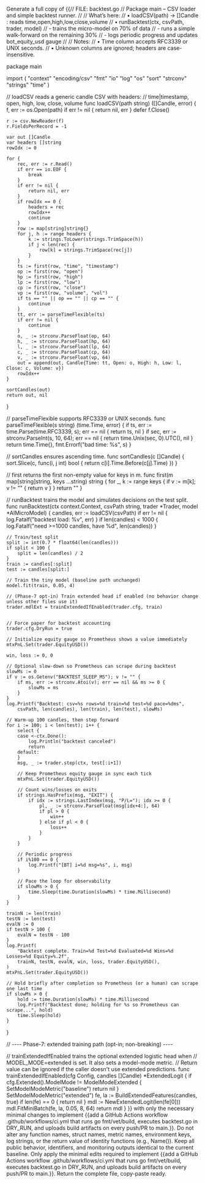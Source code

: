 Generate a full copy of {{// FILE: backtest.go
// Package main – CSV loader and simple backtest runner.
//
// What’s here:
//   • loadCSV(path) -> []Candle   : reads time,open,high,low,close,volume
//   • runBacktest(ctx, csvPath, trader, model)
//       - trains the micro-model on 70% of data
//       - runs a simple walk-forward on the remaining 30%
//       - logs periodic progress and updates bot_equity_usd gauge
//
// Notes:
//   • Time column accepts RFC3339 or UNIX seconds.
//   • Unknown columns are ignored; headers are case-insensitive.

package main

import (
	"context"
	"encoding/csv"
	"fmt"
	"io"
	"log"
	"os"
	"sort"
	"strconv"
	"strings"
	"time"
)

// loadCSV reads a generic candle CSV with headers:
// time|timestamp, open, high, low, close, volume
func loadCSV(path string) ([]Candle, error) {
	f, err := os.Open(path)
	if err != nil {
		return nil, err
	}
	defer f.Close()

	r := csv.NewReader(f)
	r.FieldsPerRecord = -1

	var out []Candle
	var headers []string
	rowIdx := 0

	for {
		rec, err := r.Read()
		if err == io.EOF {
			break
		}
		if err != nil {
			return nil, err
		}
		if rowIdx == 0 {
			headers = rec
			rowIdx++
			continue
		}
		row := map[string]string{}
		for j, h := range headers {
			k := strings.ToLower(strings.TrimSpace(h))
			if j < len(rec) {
				row[k] = strings.TrimSpace(rec[j])
			}
		}
		ts := first(row, "time", "timestamp")
		op := first(row, "open")
		hp := first(row, "high")
		lp := first(row, "low")
		cp := first(row, "close")
		vp := first(row, "volume", "vol")
		if ts == "" || op == "" || cp == "" {
			continue
		}
		tt, err := parseTimeFlexible(ts)
		if err != nil {
			continue
		}
		o, _ := strconv.ParseFloat(op, 64)
		h, _ := strconv.ParseFloat(hp, 64)
		l, _ := strconv.ParseFloat(lp, 64)
		c, _ := strconv.ParseFloat(cp, 64)
		v, _ := strconv.ParseFloat(vp, 64)
		out = append(out, Candle{Time: tt, Open: o, High: h, Low: l, Close: c, Volume: v})
		rowIdx++
	}

	sortCandles(out)
	return out, nil
}

// parseTimeFlexible supports RFC3339 or UNIX seconds.
func parseTimeFlexible(s string) (time.Time, error) {
	if ts, err := time.Parse(time.RFC3339, s); err == nil {
		return ts, nil
	}
	if sec, err := strconv.ParseInt(s, 10, 64); err == nil {
		return time.Unix(sec, 0).UTC(), nil
	}
	return time.Time{}, fmt.Errorf("bad time: %s", s)
}

// sortCandles ensures ascending time.
func sortCandles(c []Candle) {
	sort.Slice(c, func(i, j int) bool { return c[i].Time.Before(c[j].Time) })
}

// first returns the first non-empty value for keys in m.
func first(m map[string]string, keys ...string) string {
	for _, k := range keys {
		if v := m[k]; v != "" {
			return v
		}
	}
	return ""
}

// runBacktest trains the model and simulates decisions on the test split.
func runBacktest(ctx context.Context, csvPath string, trader *Trader, model *AIMicroModel) {
	candles, err := loadCSV(csvPath)
	if err != nil {
		log.Fatalf("backtest load: %v", err)
	}
	if len(candles) < 1000 {
		log.Fatalf("need >=1000 candles, have %d", len(candles))
	}

	// Train/test split
	split := int(0.7 * float64(len(candles)))
	if split < 100 {
		split = len(candles) / 2
	}
	train := candles[:split]
	test := candles[split:]

	// Train the tiny model (baseline path unchanged)
	model.fit(train, 0.05, 4)

	// (Phase-7 opt-in) Train extended head if enabled (no behavior change unless other files use it)
	trader.mdlExt = trainExtendedIfEnabled(trader.cfg, train)


	// Force paper for backtest accounting
	trader.cfg.DryRun = true

	// Initialize equity gauge so Prometheus shows a value immediately
	mtxPnL.Set(trader.EquityUSD())

	win, loss := 0, 0

	// Optional slow-down so Prometheus can scrape during backtest
	slowMs := 0
	if v := os.Getenv("BACKTEST_SLEEP_MS"); v != "" {
		if ms, err := strconv.Atoi(v); err == nil && ms >= 0 {
			slowMs = ms
		}
	}
	log.Printf("Backtest: csv=%s rows=%d train=%d test=%d pace=%dms",
		csvPath, len(candles), len(train), len(test), slowMs)

	// Warm-up 100 candles, then step forward
	for i := 100; i < len(test); i++ {
		select {
		case <-ctx.Done():
			log.Println("backtest canceled")
			return
		default:
		}
		msg, _ := trader.step(ctx, test[:i+1])

		// Keep Prometheus equity gauge in sync each tick
		mtxPnL.Set(trader.EquityUSD())

		// Count wins/losses on exits
		if strings.HasPrefix(msg, "EXIT") {
			if idx := strings.LastIndex(msg, "P/L="); idx >= 0 {
				pl, _ := strconv.ParseFloat(msg[idx+4:], 64)
				if pl > 0 {
					win++
				} else if pl < 0 {
					loss++
				}
			}
		}

		// Periodic progress
		if i%100 == 0 {
			log.Printf("[BT] i=%d msg=%s", i, msg)
		}

		// Pace the loop for observability
		if slowMs > 0 {
			time.Sleep(time.Duration(slowMs) * time.Millisecond)
		}
	}

	trainN := len(train)
	testN := len(test)
	evalN := 0
	if testN > 100 {
		evalN = testN - 100
	}
	log.Printf(
		"Backtest complete. Train=%d Test=%d Evaluated=%d Wins=%d Losses=%d Equity=%.2f",
		trainN, testN, evalN, win, loss, trader.EquityUSD(),
	)
	mtxPnL.Set(trader.EquityUSD())

	// Hold briefly after completion so Prometheus (or a human) can scrape one last time
	if slowMs > 0 {
		hold := time.Duration(slowMs) * time.Millisecond
		log.Printf("Backtest done; holding for %s so Prometheus can scrape...", hold)
		time.Sleep(hold)
	}
}

// ---- Phase-7: extended training path (opt-in; non-breaking) ----

// trainExtendedIfEnabled trains the optional extended logistic head when
// MODEL_MODE=extended is set. It also sets a model-mode metric.
// Return value can be ignored if the caller doesn't use extended predictions.
func trainExtendedIfEnabled(cfg Config, candles []Candle) *ExtendedLogit {
	if cfg.Extended().ModelMode != ModelModeExtended {
		SetModelModeMetric("baseline")
		return nil
	}
	SetModelModeMetric("extended")
	fe, la := BuildExtendedFeatures(candles, true)
	if len(fe) == 0 {
		return nil
	}
	mdl := NewExtendedLogit(len(fe[0]))
	mdl.FitMiniBatch(fe, la, 0.05, 8, 64)
	return mdl
}
}} with only the necessary minimal changes to implement {{add a GitHub Actions workflow .github/workflows/ci.yml that runs go fmt/vet/build, executes backtest.go in DRY_RUN, and uploads build artifacts on every push/PR to main.}}. Do not alter any function names, struct names, metric names, environment keys, log strings, or the return value of identity functions (e.g., Name()). Keep all public behavior, identifiers, and monitoring outputs identical to the current baseline. Only apply the minimal edits required to implement {{add a GitHub Actions workflow .github/workflows/ci.yml that runs go fmt/vet/build, executes backtest.go in DRY_RUN, and uploads build artifacts on every push/PR to main.}}. Return the complete file, copy-paste ready.